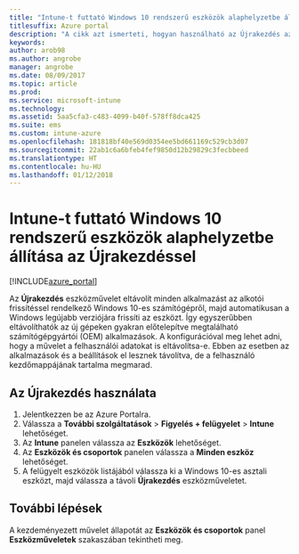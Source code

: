 ```yaml
---
title: "Intune-t futtató Windows 10 rendszerű eszközök alaphelyzetbe állítása"
titlesuffix: Azure portal
description: "A cikk azt ismerteti, hogyan használható az Újrakezdés az Intune-t futtató Windows 10 rendszerű számítógépek alaphelyzetbe állításához.”"
keywords: 
author: arob98
ms.author: angrobe
manager: angrobe
ms.date: 08/09/2017
ms.topic: article
ms.prod: 
ms.service: microsoft-intune
ms.technology: 
ms.assetid: 5aa5cfa3-c483-4099-b40f-578ff8dca425
ms.suite: ems
ms.custom: intune-azure
ms.openlocfilehash: 181818bf40e569d0354ee5bd661169c529cb3d07
ms.sourcegitcommit: 22ab1c6a6bfeb4fef9850d12b29829c3fecbbeed
ms.translationtype: HT
ms.contentlocale: hu-HU
ms.lasthandoff: 01/12/2018
---
```

# <a name="use-fresh-start-to-reset-windows-10-devices-with-intune"></a>Intune-t futtató Windows 10 rendszerű eszközök alaphelyzetbe állítása az Újrakezdéssel


[!INCLUDE[azure_portal](./includes/azure_portal.md)]

Az **Újrakezdés** eszközművelet eltávolít minden alkalmazást az alkotói frissítéssel rendelkező Windows 10-es számítógépről, majd automatikusan a Windows legújabb verziójára frissíti az eszközt.
Így egyszerűbben eltávolíthatók az új gépeken gyakran előtelepítve megtalálható számítógépgyártói (OEM) alkalmazások. A konfigurációval meg lehet adni, hogy a művelet a felhasználói adatokat is eltávolítsa-e. Ebben az esetben az alkalmazások és a beállítások el lesznek távolítva, de a felhasználó kezdőmappájának tartalma megmarad.

## <a name="how-to-use-fresh-start"></a>Az Újrakezdés használata

1. Jelentkezzen be az Azure Portalra.
2. Válassza a **További szolgáltatások** > **Figyelés + felügyelet** > **Intune** lehetőséget.
3. Az **Intune** panelen válassza az **Eszközök** lehetőséget.
4. Az **Eszközök és csoportok** panelen válassza a **Minden eszköz** lehetőséget.
5. A felügyelt eszközök listájából válassza ki a Windows 10-es asztali eszközt, majd válassza a távoli **Újrakezdés** eszközműveletet.

## <a name="next-steps"></a>További lépések

A kezdeményezett művelet állapotát az **Eszközök és csoportok** panel **Eszközműveletek** szakaszában tekintheti meg.

